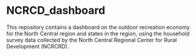 # NCRCD_dashboard
This repository contains a dashboard on the outdoor recreation economy for the North Central region and states in the region, using the household survey data collected by the North Central Regional Center for Rural Development (NCRCRD).
